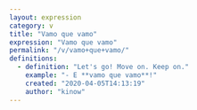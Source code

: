 ```yaml
---
layout: expression
category: v
title: "Vamo que vamo"
expression: "Vamo que vamo"
permalink: "/v/vamo+que+vamo/"
definitions:
  - definition: "Let's go! Move on. Keep on."
    example: "- E **vamo que vamo**!"
    created: "2020-04-05T14:13:19"
    author: "kinow"
---
```

